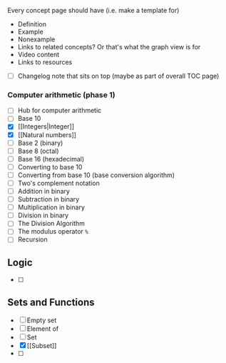 Every concept page should have (i.e. make a template for)
- Definition
- Example
- Nonexample
- Links to related concepts? Or that's what the graph view is for
- Video content
- Links to resources 

- [ ] Changelog note that sits on top (maybe as part of overall TOC page)
### Computer arithmetic (phase 1)

- [ ] Hub for computer arithmetic
- [ ] Base 10 
- [x] [[Integers|Integer]] 
- [x] [[Natural numbers]]
- [ ] Base 2 (binary) 
- [ ] Base 8 (octal)
- [ ] Base 16 (hexadecimal)
- [ ] Converting to base 10 
- [ ] Converting from base 10 (base conversion algorithm) 
- [ ] Two's complement notation 
- [ ] Addition in binary 
- [ ] Subtraction in binary
- [ ] Multiplication in binary
- [ ] Division in binary
- [ ] The Division Algorithm
- [ ] The modulus operator `%`
- [ ] Recursion 

## Logic
- [ ] 

## Sets and Functions

- [ ] Empty set
- [ ] Element of 
- [ ] Set
- [x] [[Subset]]
- [ ] 